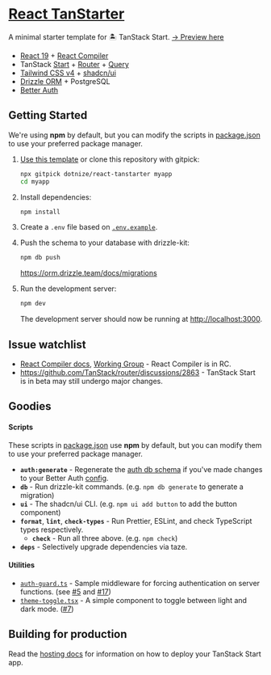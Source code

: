 # [React TanStarter](https://github.com/zyncc/tanstack-start-template)

A minimal starter template for 🏝️ TanStack Start. [→ Preview here](https://tanstarter.nize.ph/)

- [React 19](https://react.dev) + [React Compiler](https://react.dev/learn/react-compiler)
- TanStack [Start](https://tanstack.com/start/latest) + [Router](https://tanstack.com/router/latest) + [Query](https://tanstack.com/query/latest)
- [Tailwind CSS v4](https://tailwindcss.com/) + [shadcn/ui](https://ui.shadcn.com/)
- [Drizzle ORM](https://orm.drizzle.team/) + PostgreSQL
- [Better Auth](https://www.better-auth.com/)

## Getting Started

We're using **npm** by default, but you can modify the scripts in [package.json](./package.json) to use your preferred package manager.

1. [Use this template](https://github.com/new?template_name=react-tanstarter&template_owner=zyncc) or clone this repository with gitpick:

   ```bash
   npx gitpick dotnize/react-tanstarter myapp
   cd myapp
   ```

2. Install dependencies:

   ```bash
   npm install
   ```

3. Create a `.env` file based on [`.env.example`](./.env.example).

4. Push the schema to your database with drizzle-kit:

   ```bash
   npm db push
   ```

   https://orm.drizzle.team/docs/migrations

5. Run the development server:

   ```bash
   npm dev
   ```

   The development server should now be running at [http://localhost:3000](http://localhost:3000).

## Issue watchlist

- [React Compiler docs](https://react.dev/learn/react-compiler), [Working Group](https://github.com/reactwg/react-compiler/discussions) - React Compiler is in RC.
- https://github.com/TanStack/router/discussions/2863 - TanStack Start is in beta may still undergo major changes.

## Goodies

#### Scripts

These scripts in [package.json](./package.json#L5) use **npm** by default, but you can modify them to use your preferred package manager.

- **`auth:generate`** - Regenerate the [auth db schema](./src/lib/db/schema/auth.schema.ts) if you've made changes to your Better Auth [config](./src/lib/auth/index.ts).
- **`db`** - Run drizzle-kit commands. (e.g. `npm db generate` to generate a migration)
- **`ui`** - The shadcn/ui CLI. (e.g. `npm ui add button` to add the button component)
- **`format`**, **`lint`**, **`check-types`** - Run Prettier, ESLint, and check TypeScript types respectively.
  - **`check`** - Run all three above. (e.g. `npm check`)
- **`deps`** - Selectively upgrade dependencies via taze.

#### Utilities

- [`auth-guard.ts`](./src/lib/auth/middleware/auth-guard.ts) - Sample middleware for forcing authentication on server functions. (see [#5](https://github.com/dotnize/react-tanstarter/issues/5#issuecomment-2615905686) and [#17](https://github.com/dotnize/react-tanstarter/issues/17#issuecomment-2853482062))
- [`theme-toggle.tsx`](./src/components/theme-toggle.tsx) - A simple component to toggle between light and dark mode. ([#7](https://github.com/dotnize/react-tanstarter/issues/7))

## Building for production

Read the [hosting docs](https://tanstack.com/start/latest/docs/framework/react/hosting) for information on how to deploy your TanStack Start app.